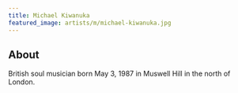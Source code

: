 ```yaml
---
title: Michael Kiwanuka
featured_image: artists/m/michael-kiwanuka.jpg
---
```

## About

British soul musician born May 3, 1987 in Muswell Hill in the north of London.


